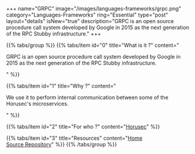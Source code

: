 +++
name="GRPC"
image="/images/languages-frameworks/grpc.png"
category="Languages-Frameworks"
ring="Essential"
type="post"
layout="details"
isNew="true"
description="GRPC is an open source procedure call system developed by Google in 2015 as the next generation of the RPC Stubby infrastructure."
+++

{{% tabs/group %}}
  {{% tabs/item id="0" title="What is it ?" content="<p>GRPC is an open source procedure call system developed by Google in 2015 as the next generation of the RPC Stubby infrastructure.</p>" %}}
  
  {{% tabs/item id="1" title="Why ?" content="<p>We use it to perform internal communication between some of the Horusec's microservices.</p>" %}}
  
  {{% tabs/item id="2" title="For who ?" content="<a href='https://horusec.io/site/'>Horusec</a>" %}}

  {{% tabs/item id="3" title="Resources" content="<a href='https://go.dev/blog/wire'>Home</a></br><a href='https://github.com/google/wire'>Source Repository</a>" %}}
{{% /tabs/group %}}